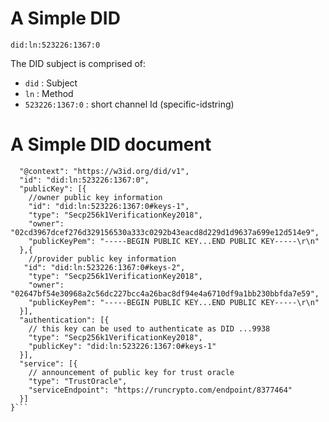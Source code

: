 # A Simple DID

```did:ln:523226:1367:0```

The DID subject is comprised of:
* ```did``` : Subject
* ```ln``` : Method
* ```523226:1367:0``` : short channel Id (specific-idstring)

# A Simple DID document

```{
  "@context": "https://w3id.org/did/v1",
  "id": "did:ln:523226:1367:0",
  "publicKey": [{
    //owner public key information
    "id": "did:ln:523226:1367:0#keys-1",
    "type": "Secp256k1VerificationKey2018",
    "owner": "02cd3967dcef276d329156530a333c0292b43eacd8d229d1d9637a699e12d514e9",
    "publicKeyPem": "-----BEGIN PUBLIC KEY...END PUBLIC KEY-----\r\n"
  },{
    //provider public key information
   "id": "did:ln:523226:1367:0#keys-2",
    "type": "Secp256k1VerificationKey2018",
    "owner": "02647bf54e30968a2c56dc227bcc4a26bac8df94e4a6710df9a1bb230bbfda7e59",
    "publicKeyPem": "-----BEGIN PUBLIC KEY...END PUBLIC KEY-----\r\n"
  }],
  "authentication": [{
    // this key can be used to authenticate as DID ...9938
    "type": "Secp256k1VerificationKey2018",
    "publicKey": "did:ln:523226:1367:0#keys-1"
  }],
  "service": [{
    // announcement of public key for trust oracle
    "type": "TrustOracle",
    "serviceEndpoint": "https://runcrypto.com/endpoint/8377464"
  }]
}```
